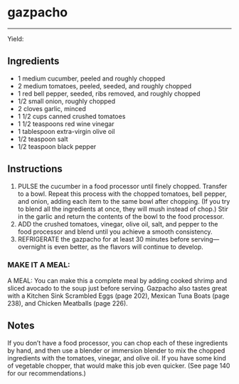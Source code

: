 # gazpacho
---
Yield: 

## Ingredients
- 1 medium cucumber, peeled and roughly chopped
- 2 medium tomatoes, peeled, seeded, and roughly chopped
- 1 red bell pepper, seeded, ribs removed, and roughly chopped
- 1/2 small onion, roughly chopped
- 2 cloves garlic, minced
- 1 1/2 cups canned crushed tomatoes
- 1 1/2 teaspoons red wine vinegar
- 1 tablespoon extra-virgin olive oil
- 1/2 teaspoon salt
- 1/2 teaspoon black pepper

## Instructions
1. PULSE the cucumber in a food processor until finely
chopped. Transfer to a bowl. Repeat this process with the
chopped tomatoes, bell pepper, and onion, adding each
item to the same bowl after chopping. (If you try to blend
all the ingredients at once, they will mush instead of chop.)
Stir in the garlic and return the contents of the bowl to the
food processor.
2. ADD the crushed tomatoes, vinegar, olive oil, salt, and
pepper to the food processor and blend until you achieve a
smooth consistency.
3. REFRIGERATE the gazpacho for at least 30 minutes
before serving—overnight is even better, as the flavors will
continue to develop.


### MAKE IT A MEAL:
A MEAL: You can make this a complete meal by
adding cooked shrimp and sliced avocado to the soup just
before serving. Gazpacho also tastes great with a Kitchen
Sink Scrambled Eggs (page 202), Mexican Tuna Boats
(page 238), and Chicken Meatballs (page 226).

## Notes

If you don’t have a food processor,
you can chop each of these ingredients
by hand, and then use a blender or
immersion blender to mix the chopped
ingredients with the tomatoes, vinegar,
and olive oil. If you have some kind
of vegetable chopper, that would
make this job even quicker. (See page
140 for our recommendations.)
